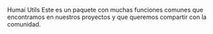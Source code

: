 Humai Utils
Este es un paquete con muchas funciones comunes que encontramos en nuestros proyectos y que queremos compartir con la comunidad.
